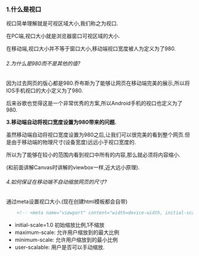 ### 1.什么是视口

视口简单理解就是可视区域大小,我们称之为视口.

在PC端,视口大小就是浏览器窗口可视区域的大小.

在移动端,视口大小并不等于窗口大小,移动端视口宽度被人为定义为了980.

###### 2.为什么是980而不是其他的值?

因为过去网页的版心都是980.乔布斯为了能够让网页在移动端完美的展示,所以将IOS手机视口的大小定义为了980.

后来谷歌也觉得这是一个非常优秀的方案,所以Android手机的视口也定义为了980.

**3.移动端自动将视口宽度设置为980带来的问题.**

虽然移动端自动将视口宽度设置为980之后,让我们可以很完美的看到整个网页.但是由于移动端的物理尺寸(设备宽度)远远小于视口宽度的.

所以为了能够在较小的范围内看到视口中所有的内容,那么就必须将内容缩小.

(和前面讲解Canvas时讲解的viewbox一样,近大远小原理).

###### 4.如何保证在移动端不自动缩放网页的尺寸?

通过meta设置视口大小.(现在创建html模板都会自带)

```html
    <!-- <meta name="viewport" content="width=device-width, initial-scale=1.0"> -->
```

* initial-scale=1.0 初始缩放比例,1不缩放
* maximum-scale: 允许用户缩放到的最大比例
* minimum-scale: 允许用户缩放到的最小比例
* user-scalable: 用户是否可以手动缩放.
